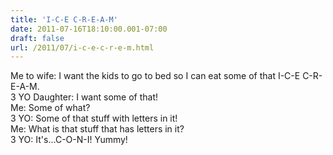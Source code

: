 ```yaml
---
title: 'I-C-E C-R-E-A-M'
date: 2011-07-16T18:10:00.001-07:00
draft: false
url: /2011/07/i-c-e-c-r-e-m.html
---
```


Me to wife: I want the kids to go to bed so I can eat some of that I-C-E C-R-E-A-M.  
3 YO Daughter: I want some of that!  
Me: Some of what?  
3 YO: Some of that stuff with letters in it!  
Me: What is that stuff that has letters in it?  
3 YO: It's…C-O-N-I! Yummy!